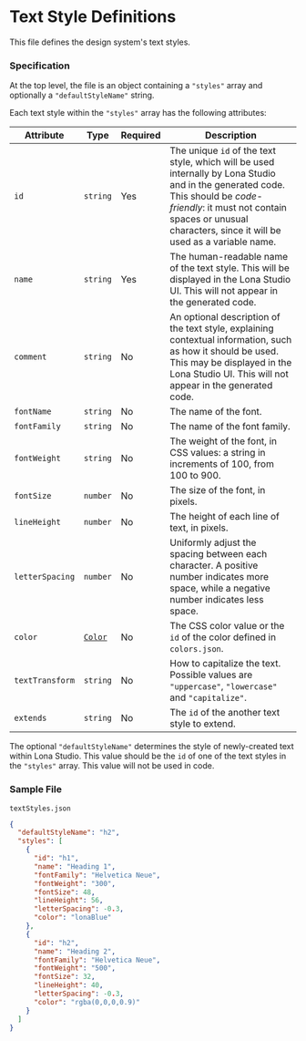 # Text Style Definitions

This file defines the design system's text styles.

### Specification

At the top level, the file is an object containing a `"styles"` array and optionally a `"defaultStyleName"` string.

Each text style within the `"styles"` array has the following attributes:

| Attribute       | Type                              | Required | Description                                                                                                                                                                                                                            |
| --------------- | --------------------------------- | -------- | -------------------------------------------------------------------------------------------------------------------------------------------------------------------------------------------------------------------------------------- |
| `id`            | `string`                          | Yes      | The unique `id` of the text style, which will be used internally by Lona Studio and in the generated code. This should be _code-friendly_: it must not contain spaces or unusual characters, since it will be used as a variable name. |
| `name`          | `string`                          | Yes      | The human-readable name of the text style. This will be displayed in the Lona Studio UI. This will not appear in the generated code.                                                                                                   |
| `comment`       | `string`                          | No       | An optional description of the text style, explaining contextual information, such as how it should be used. This may be displayed in the Lona Studio UI. This will not appear in the generated code.                                  |
| `fontName`      | `string`                          | No       | The name of the font.                                                                                                                                                                                                                  |
| `fontFamily`    | `string`                          | No       | The name of the font family.                                                                                                                                                                                                           |
| `fontWeight`    | `string`                          | No       | The weight of the font, in CSS values: a string in increments of 100, from 100 to 900.                                                                                                                                                 |
| `fontSize`      | `number`                          | No       | The size of the font, in pixels.                                                                                                                                                                                                       |
| `lineHeight`    | `number`                          | No       | The height of each line of text, in pixels.                                                                                                                                                                                            |
| `letterSpacing` | `number`                          | No       | Uniformly adjust the spacing between each character. A positive number indicates more space, while a negative number indicates less space.                                                                                             |
| `color`         | [`Color`](./colors.md#color-type) | No       | The CSS color value or the `id` of the color defined in `colors.json`.                                                                                                                                                                 |
| `textTransform` | `string`                          | No       | How to capitalize the text. Possible values are `"uppercase"`, `"lowercase"` and `"capitalize"`.                                                                                             |
| `extends`       | `string`                          | No       | The `id` of the another text style to extend.                                                                                                                                                                                          |

The optional `"defaultStyleName"` determines the style of newly-created text within Lona Studio. This value should be the `id` of one of the text styles in the `"styles"` array. This value will not be used in code.

### Sample File

`textStyles.json`

```json
{
  "defaultStyleName": "h2",
  "styles": [
    {
      "id": "h1",
      "name": "Heading 1",
      "fontFamily": "Helvetica Neue",
      "fontWeight": "300",
      "fontSize": 48,
      "lineHeight": 56,
      "letterSpacing": -0.3,
      "color": "lonaBlue"
    },
    {
      "id": "h2",
      "name": "Heading 2",
      "fontFamily": "Helvetica Neue",
      "fontWeight": "500",
      "fontSize": 32,
      "lineHeight": 40,
      "letterSpacing": -0.3,
      "color": "rgba(0,0,0,0.9)"
    }
  ]
}
```
